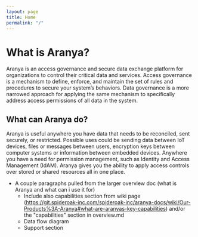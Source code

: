 ```yaml
---
layout: page
title: Home
permalink: "/"
---
```


# What is Aranya?
Aranya is an access governance and secure data exchange platform for organizations to control their critical data and services. Access governance is a mechanism to define, enforce, and maintain the set of rules and procedures to secure your system’s behaviors. Data governance is a more narrowed approach for applying the same mechanism to specifically address access permissions of all data in the system.

## What can Aranya do?
Aranya is useful anywhere you have data that needs to be reconciled, sent securely, or restricted. Possible uses could be sending data between IoT devices, files or messages between users, encryption keys between computer systems or information between embedded devices. Anywhere you have a need for permission management, such as Identity and Access Management (IdAM). Aranya gives you the ability to apply access controls over stored or shared resources all in one place.

- A couple paragraphs pulled from the larger overview doc (what is Aranya and what can i use it for)
    - Include also capabilities section from wiki page (https://git.spideroak-inc.com/spideroak-inc/aranya-docs/wiki/Our-Products%3A-Aranya#what-are-aranyas-key-capabilities) and/or the "capabilities" section in overview.md
    - Data flow diagram
    - Support section
